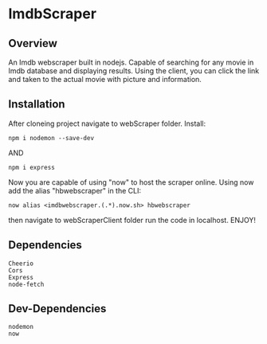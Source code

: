 # ImdbScraper

## Overview

An Imdb webscraper built in nodejs. Capable of searching for any movie in Imdb database and displaying results.
Using the client, you can click the link and taken to the actual movie with picture and information.


## Installation
After cloneing project navigate to webScraper folder. Install:



	npm i nodemon --save-dev


AND

	
	npm i express



Now you are capable of using "now" to host the scraper online. Using now add the alias "hbwebscraper" in the CLI:


	now alias <imdbwebscraper.(.*).now.sh> hbwebscraper



then navigate to webScraperClient folder run the code in localhost. ENJOY!

## Dependencies

   	Cheerio
	Cors
	Express
	node-fetch

## Dev-Dependencies
	
	nodemon
	now
